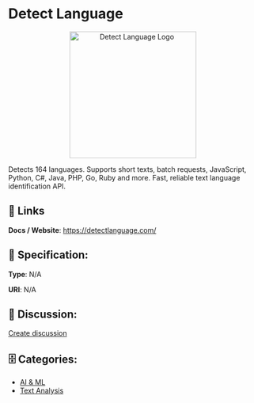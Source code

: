 # Detect Language
<p align="center">
    <img width="256" src="https://raw.githubusercontent.com/apis-list/apis-list/main/apis/detect-language/logo_256x256.png" alt="Detect Language Logo"/>
</p>

Detects 164 languages. Supports short texts, batch requests, JavaScript, Python, C#, Java, PHP, Go, Ruby and more. Fast, reliable text language identification API.

##  🔗 Links
**Docs / Website**: https://detectlanguage.com/

## 🧬 Specification:
**Type**: N/A

**URI**: N/A

## 💬 Discussion:
[Create discussion](https://github.com/apis-list/apis-list/discussions/new)

## 🗄️ Categories:
- [AI & ML](https://github.com/apis-list/apis-list#ai--ml)
- [Text Analysis](https://github.com/apis-list/apis-list#text-analysis)



